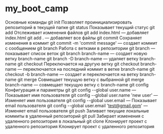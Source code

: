 # my_boot_camp

Основные команды
git init
Позволяет проинициализировать репозиторий в текущей папке
git status
Показывает текущий статус
git add
Отслеживает изменения файлов
git add index.html — добавляет index.html
git add . — добавляет все файлы
git commit
Сохраняет изменения в коммит
git commit -m 'commit message' — создает коммит с сообщением
git branch
Работа с ветками в репозитории
git branch — показывает список веток
git branch branch-name — создает новую ветку branch-name
git branch -D branch-name — удаляет ветку branch-name
git checkout
Переключается на другую ветку
git checkout branch-name — переключается на последний коммит в ветке
branch-name
git checkout -b branch-name — создает и переключается на ветку branch-name
git merge
Совмещает текущую ветку с выбранной
git merge branch-name — совмещает текущую ветку с branch-name
git config
Конфигурация и параметры git
git config --global user.name — Показывает имя пользователя
git config --global user.name 'new user' — Изменяет имя пользователя
git config --global user.email — Показывает email пользователя
git config --global user.email 'test@gmail.gom' — Изменяет email пользователя
git push
Заливает текущие локальные коммиты в удаленный репозиторий
git pull
Забирает изменения с удаленного репозитория в локальный
git clone
Клонирует проект с удаленного репозитория
Клонирует проект с удаленного репозитория
